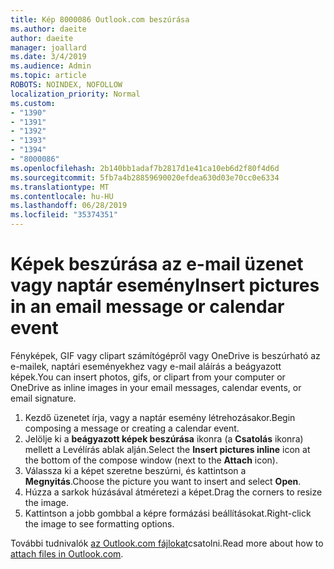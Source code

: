 ```yaml
---
title: Kép 8000086 Outlook.com beszúrása
ms.author: daeite
author: daeite
manager: joallard
ms.date: 3/4/2019
ms.audience: Admin
ms.topic: article
ROBOTS: NOINDEX, NOFOLLOW
localization_priority: Normal
ms.custom:
- "1390"
- "1391"
- "1392"
- "1393"
- "1394"
- "8000086"
ms.openlocfilehash: 2b140bb1adaf7b2817d1e41ca10eb6d2f80f4d6d
ms.sourcegitcommit: 5fb7a4b28859690020efdea630d03e70cc0e6334
ms.translationtype: MT
ms.contentlocale: hu-HU
ms.lasthandoff: 06/28/2019
ms.locfileid: "35374351"
---
```

# <a name="insert-pictures-in-an-email-message-or-calendar-event"></a><span data-ttu-id="5a153-102">Képek beszúrása az e-mail üzenet vagy naptár esemény</span><span class="sxs-lookup"><span data-stu-id="5a153-102">Insert pictures in an email message or calendar event</span></span>

<span data-ttu-id="5a153-103">Fényképek, GIF vagy clipart számítógépről vagy OneDrive is beszúrható az e-mailek, naptári eseményekhez vagy e-mail aláírás a beágyazott képek.</span><span class="sxs-lookup"><span data-stu-id="5a153-103">You can insert photos, gifs, or clipart from your computer or OneDrive as inline images in your email messages, calendar events, or email signature.</span></span>

1. <span data-ttu-id="5a153-104">Kezdő üzenetet írja, vagy a naptár esemény létrehozásakor.</span><span class="sxs-lookup"><span data-stu-id="5a153-104">Begin composing a message or creating a calendar event.</span></span>
2. <span data-ttu-id="5a153-105">Jelölje ki a **beágyazott képek beszúrása** ikonra (a **Csatolás** ikonra) mellett a Levélírás ablak alján.</span><span class="sxs-lookup"><span data-stu-id="5a153-105">Select the **Insert pictures inline** icon at the bottom of the compose window (next to the **Attach** icon).</span></span>
3. <span data-ttu-id="5a153-106">Válassza ki a képet szeretne beszúrni, és kattintson a **Megnyitás**.</span><span class="sxs-lookup"><span data-stu-id="5a153-106">Choose the picture you want to insert and select **Open**.</span></span>
4. <span data-ttu-id="5a153-107">Húzza a sarkok húzásával átméretezi a képet.</span><span class="sxs-lookup"><span data-stu-id="5a153-107">Drag the corners to resize the image.</span></span>
5. <span data-ttu-id="5a153-108">Kattintson a jobb gombbal a képre formázási beállításokat.</span><span class="sxs-lookup"><span data-stu-id="5a153-108">Right-click the image to see formatting options.</span></span>

<span data-ttu-id="5a153-109">További tudnivalók [az Outlook.com fájlokat](https://support.office.com/article/8d7c1ea7-4e5f-44ce-bb6e-c5fcc92ba9ab)csatolni.</span><span class="sxs-lookup"><span data-stu-id="5a153-109">Read more about how to [attach files in Outlook.com](https://support.office.com/article/8d7c1ea7-4e5f-44ce-bb6e-c5fcc92ba9ab).</span></span>